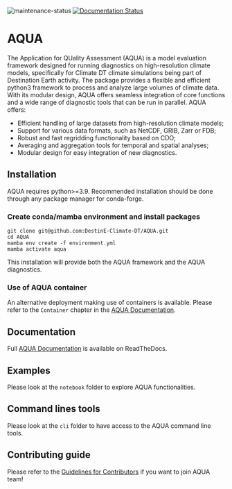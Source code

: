 ![maintenance-status](https://img.shields.io/badge/maintenance-actively--developed-brightgreen.svg)
[![Documentation Status](https://readthedocs.org/projects/aqua/badge/?version=latest)](https://ecmean4.readthedocs.io/en/aqua/?badge=latest)

# AQUA

The Application for QUality Assessment (AQUA) is a model evaluation framework designed for running diagnostics on high-resolution climate models, specifically for Climate DT climate simulations being part of Destination Earth activity. The package provides a flexible and efficient python3 framework to process and analyze large volumes of climate data. With its modular design, AQUA offers seamless integration of core functions and a wide range of diagnostic tools that can be run in parallel. AQUA offers:

- Efficient handling of large datasets from high-resolution climate models;
- Support for various data formats, such as NetCDF, GRIB, Zarr or FDB;
- Robust and fast regridding functionality based on CDO;
- Averaging and aggregation tools for temporal and spatial analyses;
- Modular design for easy integration of new diagnostics. 

## Installation

AQUA requires python>=3.9. Recommended installation should be done through any package manager for conda-forge.

### Create conda/mamba environment and install packages
```
git clone git@github.com:DestinE-Climate-DT/AQUA.git
cd AQUA
mamba env create -f environment.yml
mamba activate aqua
```

This installation will provide both the AQUA framework and the AQUA diagnostics.

### Use of AQUA container 

An alternative deployment making use of containers is available. Please refer to the `Container` chapter in the [AQUA Documentation](https://aqua.readthedocs.io/en/latest/container.html).

## Documentation

Full [AQUA Documentation](https://aqua.readthedocs.io/en/latest/) is available on ReadTheDocs.

## Examples

Please look at the `notebook` folder to explore AQUA functionalities.

## Command lines tools

Please look at the `cli` folder to have access to the AQUA command line tools. 

## Contributing guide

Please refer to the [Guidelines for Contributors](https://github.com/DestinE-Climate-DT/AQUA/blob/main/CONTRIBUTING.md) if you want to join AQUA team!
